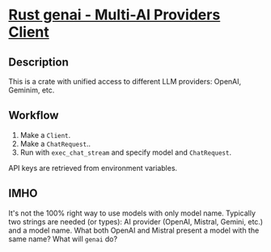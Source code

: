 # [Rust genai - Multi-AI Providers Client](https://www.youtube.com/watch?v=uqGso3JD3eE&list=PLeb33PCuqDde8NiI_am5g7b2WWnyggE5t&index=7&t=623s)

## Description

This is a crate with unified access to different LLM providers: OpenAI, Geminim, etc.

## Workflow

1. Make a `Client`.
2. Make a `ChatRequest`..
3. Run with `exec_chat_stream` and specify model and `ChatRequest`.

API keys are retrieved from environment variables.

## IMHO

It's not the 100% right way to use models with only model name. Typically two strings are needed (or types): AI provider (OpenAI, Mistral, Gemini, etc.) and a model name. What both OpenAI and Mistral present a model with the same name? What will `genai` do?
